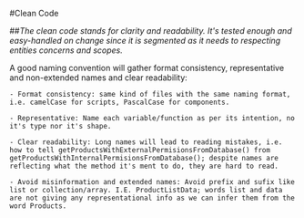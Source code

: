 #Clean Code

##_The clean code stands for clarity and readability. It's tested enough and easy-handled on change since it is segmented as it needs to respecting entities concerns and scopes._ 


A good naming convention will gather format consistency, representative and non-extended names and clear readability:

    - Format consistency: same kind of files with the same naming format, i.e. camelCase for scripts, PascalCase for components.

    - Representative: Name each variable/function as per its intention, no it's type nor it's shape.  

    - Clear readability: Long names will lead to reading mistakes, i.e. how to tell getProductsWithExternalPermisionsFromDatabase() from getProductsWithInternalPermisionsFromDatabase(); despite names are reflecting what the method it's ment to do, they are hard to read.

    - Avoid misinformation and extended names: Avoid prefix and sufix like list or collection/array. I.E. ProductListData; words list and data are not giving any representational info as we can infer them from the word Products.